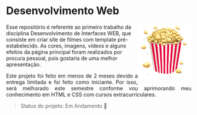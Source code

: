 # Desenvolvimento Web 

<img src="img/Logo.png" width="146" align="right" /> <p>Esse repositório é referente ao primeiro trabalho da disciplina Desenvolvimento de Interfaces WEB, que consiste em criar site de filmes com template pré-estabelecido. As cores, imagens, vídeos e alguns efeitos da página principal foram realizados por procura pessoal, pois gostaria de uma melhor apresentação.</p>

<p align="justify">Este projeto foi feito em menos de 2 meses devido a entrega limitada e foi feito como iniciante. Por isso, será melhorado este semestre conforme vou aprimorando meu conhecimento em HTML e CSS com cursos extracurriculares. </p>







> Status do projeto: Em Andamento :pencil:

